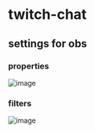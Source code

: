 # twitch-chat
## settings for obs
### properties
![image](https://github.com/user-attachments/assets/a132846a-3ee1-42df-af0b-efc96937fe27)

### filters
![image](https://github.com/user-attachments/assets/ba440098-e95b-4bb1-9ae8-8effd2c95502)
